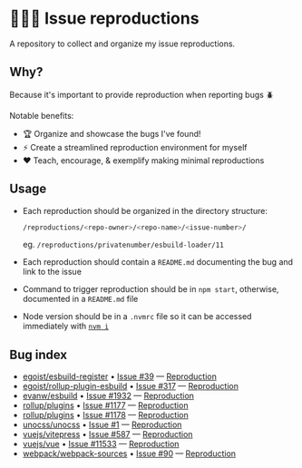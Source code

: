 # 🐞🐛🐜 Issue reproductions

A repository to collect and organize my issue reproductions.

## Why?
Because it's important to provide reproduction when reporting bugs 🪲

Notable benefits:
- 🏆 Organize and showcase the bugs I've found!
- ⚡️ Create a streamlined reproduction environment for myself
- ❤️ Teach, encourage, & exemplify making minimal reproductions

## Usage
- Each reproduction should be organized in the directory structure:
    ```sh
    /reproductions/<repo-owner>/<repo-name>/<issue-number>/
    ```
    eg. `/reproductions/privatenumber/esbuild-loader/11`

- Each reproduction should contain a `README.md` documenting the bug and link to the issue
- Command to trigger reproduction should be in `npm start`, otherwise, documented in a `README.md` file
- Node version should be in a `.nvmrc` file so it can be accessed immediately with [`nvm i`](http://nvm.sh/)


## Bug index
<!-- bugIndex:start -->
- [egoist/esbuild-register](https://github.com/egoist/esbuild-register) • [Issue #39](https://github.com/egoist/esbuild-register/issues/39) — [Reproduction](reproductions/egoist/esbuild-register/39)
- [egoist/rollup-plugin-esbuild](https://github.com/egoist/rollup-plugin-esbuild) • [Issue #317](https://github.com/egoist/rollup-plugin-esbuild/issues/317) — [Reproduction](reproductions/egoist/rollup-plugin-esbuild/317)
- [evanw/esbuild](https://github.com/evanw/esbuild) • [Issue #1932](https://github.com/evanw/esbuild/issues/1932) — [Reproduction](reproductions/evanw/esbuild/1932)
- [rollup/plugins](https://github.com/rollup/plugins) • [Issue #1177](https://github.com/rollup/plugins/issues/1177) — [Reproduction](reproductions/rollup/plugins/1177)
- [rollup/plugins](https://github.com/rollup/plugins) • [Issue #1178](https://github.com/rollup/plugins/issues/1178) — [Reproduction](reproductions/rollup/plugins/1178)
- [unocss/unocss](https://github.com/unocss/unocss) • [Issue #1](https://github.com/unocss/unocss/issues/1) — [Reproduction](reproductions/unocss/unocss/1)
- [vuejs/vitepress](https://github.com/vuejs/vitepress) • [Issue #587](https://github.com/vuejs/vitepress/issues/587) — [Reproduction](reproductions/vuejs/vitepress/587)
- [vuejs/vue](https://github.com/vuejs/vue) • [Issue #11533](https://github.com/vuejs/vue/issues/11533) — [Reproduction](reproductions/vuejs/vue/11533)
- [webpack/webpack-sources](https://github.com/webpack/webpack-sources) • [Issue #90](https://github.com/webpack/webpack-sources/issues/90) — [Reproduction](reproductions/webpack/webpack-sources/90)
<!-- bugIndex:end -->
